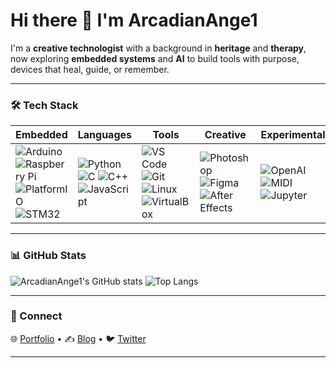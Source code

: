 # Hi there 👋 I'm ArcadianAnge1

I'm a **creative technologist** with a background in **heritage** and **therapy**, now exploring **embedded systems** and **AI** to build tools with purpose, devices that heal, guide, or remember.

---

### 🛠️ Tech Stack

| Embedded | Languages | Tools | Creative | Experimental |
|----------|-----------|-------|----------|--------------|
| ![Arduino](https://img.shields.io/badge/Arduino-00979D?style=flat&logo=arduino&logoColor=white) ![Raspberry Pi](https://img.shields.io/badge/Raspberry%20Pi-C51A4A?style=flat&logo=raspberry-pi&logoColor=white) ![PlatformIO](https://img.shields.io/badge/PlatformIO-FFA500?style=flat&logo=platformio&logoColor=white) ![STM32](https://img.shields.io/badge/STM32-03234B?style=flat&logo=stmicroelectronics&logoColor=white) | ![Python](https://img.shields.io/badge/Python-3776AB?style=flat&logo=python&logoColor=white) ![C](https://img.shields.io/badge/C-A8B9CC?style=flat&logo=c&logoColor=black) ![C++](https://img.shields.io/badge/C++-00599C?style=flat&logo=c%2B%2B&logoColor=white) ![JavaScript](https://img.shields.io/badge/JavaScript-F7DF1E?style=flat&logo=javascript&logoColor=black) | ![VS Code](https://img.shields.io/badge/VS%20Code-007ACC?style=flat&logo=visual-studio-code&logoColor=white) ![Git](https://img.shields.io/badge/Git-F05032?style=flat&logo=git&logoColor=white) ![Linux](https://img.shields.io/badge/Linux-FCC624?style=flat&logo=linux&logoColor=black) ![VirtualBox](https://img.shields.io/badge/VirtualBox-183A61?style=flat&logo=virtualbox&logoColor=white) | ![Photoshop](https://img.shields.io/badge/Photoshop-31A8FF?style=flat&logo=adobe-photoshop&logoColor=white) ![Figma](https://img.shields.io/badge/Figma-F24E1E?style=flat&logo=figma&logoColor=white) ![After Effects](https://img.shields.io/badge/After%20Effects-9999FF?style=flat&logo=adobe-after-effects&logoColor=white) | ![OpenAI](https://img.shields.io/badge/OpenAI-412991?style=flat&logo=openai&logoColor=white) ![MIDI](https://img.shields.io/badge/MIDI-000000?style=flat&logoColor=white) ![Jupyter](https://img.shields.io/badge/Jupyter-F37626?style=flat&logo=jupyter&logoColor=white) |


---

### 📊 GitHub Stats

![ArcadianAnge1's GitHub stats](https://github-readme-stats.vercel.app/api?username=ArcadianAnge1&show_icons=true&theme=tokyonight)
![Top Langs](https://github-readme-stats.vercel.app/api/top-langs/?username=ArcadianAnge1&layout=compact&theme=tokyonight)

---

### 🔗 Connect

🌐 [Portfolio](https://yourportfolio.com) • ✍️ [Blog](https://yourblog.com) • 🐦 [Twitter](https://twitter.com/yourhandle)

---
